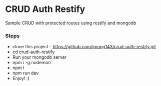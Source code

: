 # CRUD Auth Restify

Sample CRUD with protected routes using restify and mongodb

### Steps
  - clone this project - https://github.com/jmong143/crud-auth-restify.git
  - cd crud-auth-restify
  - Run your mongodb server
  - npm i -g nodemon
  - npm i
  - npm run dev
  - Enjoy! :) 
